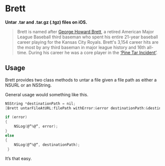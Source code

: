 # Brett

**Untar .tar and .tar.gz (.tgz) files on iOS.**

> Brett is named after [George Howard Brett](http://en.wikipedia.org/wiki/George_Brett),  a retired American Major League Baseball third baseman who spent his entire 21-year baseball career playing for the Kansas City Royals. Brett's 3,154 career hits are the most by any third baseman in major league history and 16th all-time.  During his career he was a core player in the [‘Pine Tar Incident’](http://en.wikipedia.org/wiki/George_Brett#Pine_Tar_Incident).

## Usage

Brett provides two class methods to untar a file given a file path as either a NSURL or an NSString.

General usage would something like this.

```objective-c
NSString *destinationPath = nil;
[Brett untarFileAtURL:filePath withError:&error destinationPath:&destinationPath];
            
if (error)            
{
	NSLog(@“%@“, error);
}
else
{
	NSLog(@“%@“, destinationPath);
 }
```

It’s that easy.
